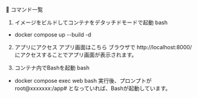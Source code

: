 🚀 コマンド一覧
1. イメージをビルドしてコンテナをデタッチドモードで起動
bash
- docker compose up --build -d
2. アプリにアクセス
アプリ画面はこちら
ブラウザで http://localhost:8000/ にアクセスすることでアプリ画面が表示されます。

3. コンテナ内でBashを起動
bash
- docker compose exec web bash
実行後、プロンプトが root@xxxxxxx:/app# となっていれば、Bashが起動しています。